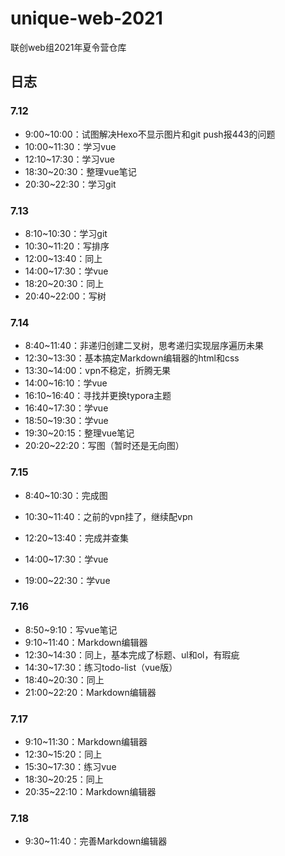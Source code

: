 # unique-web-2021
联创web组2021年夏令营仓库

## 日志

### 7.12

* 9:00~10:00：试图解决Hexo不显示图片和git push报443的问题
* 10:00~11:30：学习vue
* 12:10~17:30：学习vue
* 18:30~20:30：整理vue笔记
* 20:30~22:30：学习git

### 7.13

* 8:10~10:30：学习git
* 10:30~11:20：写排序
* 12:00~13:40：同上
* 14:00~17:30：学vue
* 18:20~20:30：同上
* 20:40~22:00：写树

### 7.14

* 8:40~11:40：非递归创建二叉树，思考递归实现层序遍历未果
* 12:30~13:30：基本搞定Markdown编辑器的html和css
* 13:30~14:00：vpn不稳定，折腾无果
* 14:00~16:10：学vue
* 16:10~16:40：寻找并更换typora主题
* 16:40~17:30：学vue
* 18:50~19:30：学vue
* 19:30~20:15：整理vue笔记
* 20:20~22:20：写图（暂时还是无向图）

### 7.15

* 8:40~10:30：完成图

* 10:30~11:40：之前的vpn挂了，继续配vpn

* 12:20~13:40：完成并查集
* 14:00~17:30：学vue

* 19:00~22:30：学vue



### 7.16

* 8:50~9:10：写vue笔记
* 9:10~11:40：Markdown编辑器
* 12:30~14:30：同上，基本完成了标题、ul和ol，有瑕疵
* 14:30~17:30：练习todo-list（vue版）
* 18:40~20:30：同上
* 21:00~22:20：Markdown编辑器

### 7.17

* 9:10~11:30：Markdown编辑器
* 12:30~15:20：同上
* 15:30~17:30：练习vue
* 18:30~20:25：同上
* 20:35~22:10：Markdown编辑器

### 7.18

* 9:30~11:40：完善Markdown编辑器

